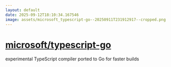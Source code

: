 ```yaml
---
layout: default
date: 2025-09-12T18:10:34.167546
image: assets/microsoft_typescript-go--20250911T231912917--cropped.png
---
```


# [microsoft/typescript-go](https://github.com/microsoft/typescript-go)

experimental TypeScript compiler ported to Go for faster builds
